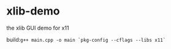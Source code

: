 # xlib-demo
the xlib GUI demo for x11

build:```
        g++ main.cpp -o main `pkg-config --cflags --libs x11`
      ```
